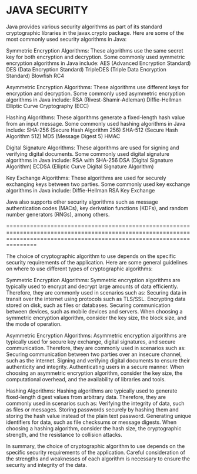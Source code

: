 # JAVA SECURITY

Java provides various security algorithms as part of its standard cryptographic libraries in the javax.crypto package. Here are some of the most commonly used security algorithms in Java:

Symmetric Encryption Algorithms:
These algorithms use the same secret key for both encryption and decryption. Some commonly used symmetric encryption algorithms in Java include:
    AES (Advanced Encryption Standard)
    DES (Data Encryption Standard)
    TripleDES (Triple Data Encryption Standard)
    Blowfish
    RC4

Asymmetric Encryption Algorithms: 
These algorithms use different keys for encryption and decryption. Some commonly used asymmetric encryption algorithms in Java include:
    RSA (Rivest-Shamir-Adleman)
    Diffie-Hellman
    Elliptic Curve Cryptography (ECC)

Hashing Algorithms: 
These algorithms generate a fixed-length hash value from an input message. Some commonly used hashing algorithms in Java include:
    SHA-256 (Secure Hash Algorithm 256)
    SHA-512 (Secure Hash Algorithm 512)
    MD5 (Message Digest 5)
    HMAC

Digital Signature Algorithms:
These algorithms are used for signing and verifying digital documents. Some commonly used digital signature algorithms in Java include:
    RSA with SHA-256
    DSA (Digital Signature Algorithm)
    ECDSA (Elliptic Curve Digital Signature Algorithm)

Key Exchange Algorithms: 
These algorithms are used for securely exchanging keys between two parties. Some commonly used key exchange algorithms in Java include:
    Diffie-Hellman
    RSA Key Exchange

Java also supports other security algorithms such as message authentication codes (MACs), key derivation functions (KDFs), and random number generators (RNGs), among others.

===========================================================================================================================================================================

The choice of cryptographic algorithm to use depends on the specific security requirements of the application. Here are some general guidelines on where to use different types of cryptographic algorithms:

Symmetric Encryption Algorithms:
Symmetric encryption algorithms are typically used to encrypt and decrypt large amounts of data efficiently. Therefore, they are commonly used in scenarios such as:
Securing data in transit over the internet using protocols such as TLS/SSL.
Encrypting data stored on disk, such as files or databases.
Securing communication between devices, such as mobile devices and servers.
When choosing a symmetric encryption algorithm, consider the key size, the block size, and the mode of operation.

Asymmetric Encryption Algorithms:
Asymmetric encryption algorithms are typically used for secure key exchange, digital signatures, and secure communication. Therefore, they are commonly used in scenarios such as:
Securing communication between two parties over an insecure channel, such as the internet.
Signing and verifying digital documents to ensure their authenticity and integrity.
Authenticating users in a secure manner.
When choosing an asymmetric encryption algorithm, consider the key size, the computational overhead, and the availability of libraries and tools.

Hashing Algorithms:
Hashing algorithms are typically used to generate fixed-length digest values from arbitrary data. Therefore, they are commonly used in scenarios such as:
Verifying the integrity of data, such as files or messages.
Storing passwords securely by hashing them and storing the hash value instead of the plain text password.
Generating unique identifiers for data, such as file checksums or message digests.
When choosing a hashing algorithm, consider the hash size, the cryptographic strength, and the resistance to collision attacks.

In summary, the choice of cryptographic algorithm to use depends on the specific security requirements of the application. Careful consideration of the strengths and weaknesses of each algorithm is necessary to ensure the security and integrity of the data.